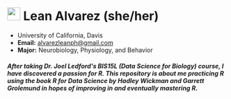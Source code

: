 # <img src="https://media.giphy.com/media/hvRJCLFzcasrR4ia7z/giphy.gif" width="30px"> Lean Alvarez (she/her)
- University of California, Davis
- **Email:** [alvarezleanph@gmail.com](mailto:alvarezleanph@gmail.com)
- **Major:** Neurobiology, Physiology, and Behavior

##### After taking Dr. Joel Ledford's BIS15L (Data Science for Biology) course, I have discovered a passion for R. This repository is about me practicing R using the book *R for Data Science* by Hadley Wickman and Garrett Grolemund in hopes of improving in and eventually mastering R.
